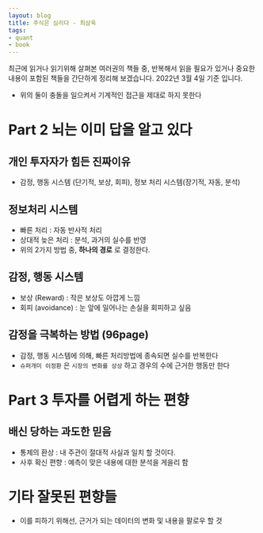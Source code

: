```yaml
---
layout: blog
title: 주식은 심리다 - 최삼욱
tags:
- quant
- book
---
```


최근에 읽거나 읽기위해 살펴본 여러권의 책들 중, 반복해서 읽을 필요가 있거나 중요한 내용이 포함된 책들을 간단하게 정리해 보겠습니다. 2022년 3월 4일 기준 입니다.

- 위의 둘이 충돌을 일으켜서 기계적인 접근을 제대로 하지 못한다

# Part 2 뇌는 이미 답을 알고 있다

## 개인 투자자가 힘든 진짜이유
- 감정, 행동 시스템 (단기적, 보상, 회피), 정보 처리 시스템(장기적, 자동, 분석)

## 정보처리 시스템
- 빠른 처리 : 자동 반사적 처리
- 상대적 늦은 처리 : 분석, 과거의 실수를 반영
- 위의 2가지 방법 중, **<span style="color:var(--strong);">하나의 경로</span>** 로 결정한다.

## 감정, 행동 시스템
- 보상 (Reward) : 작은 보상도 아깝게 느낌
- 회피 (avoidance) : 눈 앞에 일어나는 손실을 회피하고 싶음

## 감정을 극복하는 방법 (96page)
- 감정, 행동 시스템에 의해, 빠른 처리방법에 종속되면 실수를 반복한다
- `슈퍼개미 이정환` 은 `시장의 변화를 상상` 하고 경우의 수에 근거한 행동만 한다

# Part 3 투자를 어렵게 하는 편향

## 배신 당하는 과도한 믿음
- 통제의 환상 : 내 주관이 절대적 사실과 일치 할 것이다.
- 사후 확신 편향 : 예측이 맞은 내용에 대한 분석을 게을리 함

# 기타 잘못된 편향들
- 이를 피하기 위해선, <span style="color:var(--accent);">근거가 되는 데이터의 변화 및 내용</span>을 팔로우 할 것
